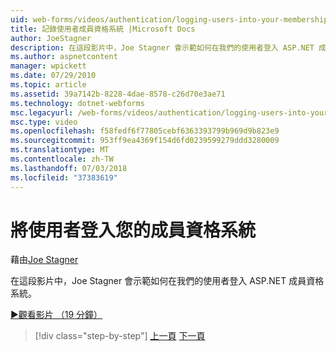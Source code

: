 ```yaml
---
uid: web-forms/videos/authentication/logging-users-into-your-membership-system
title: 記錄使用者成員資格系統 |Microsoft Docs
author: JoeStagner
description: 在這段影片中，Joe Stagner 會示範如何在我們的使用者登入 ASP.NET 成員資格系統。
ms.author: aspnetcontent
manager: wpickett
ms.date: 07/29/2010
ms.topic: article
ms.assetid: 39a7142b-8228-4dae-8578-c26d70e3ae71
ms.technology: dotnet-webforms
msc.legacyurl: /web-forms/videos/authentication/logging-users-into-your-membership-system
msc.type: video
ms.openlocfilehash: f58fedf6f77805cebf6363393799b969d9b823e9
ms.sourcegitcommit: 953ff9ea4369f154d6fd0239599279ddd3280009
ms.translationtype: MT
ms.contentlocale: zh-TW
ms.lasthandoff: 07/03/2018
ms.locfileid: "37383619"
---
```

<a name="logging-users-into-your-membership-system"></a>將使用者登入您的成員資格系統
====================
藉由[Joe Stagner](https://github.com/JoeStagner)

在這段影片中，Joe Stagner 會示範如何在我們的使用者登入 ASP.NET 成員資格系統。

[&#9654;觀看影片 （19 分鐘）](https://channel9.msdn.com/Blogs/ASP-NET-Site-Videos/logging-users-into-your-membership-system)

> [!div class="step-by-step"]
> [上一頁](adding-users-to-your-membership-system.md)
> [下一頁](implement-the-registration-verification-pattern.md)
